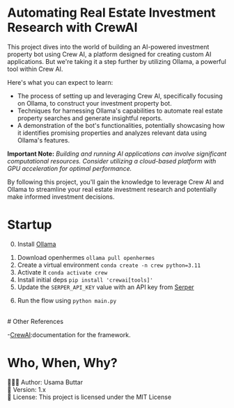 # Automating Real Estate Investment Research with CrewAI
This project dives into the world of building an AI-powered investment property bot using Crew AI, a platform designed for creating custom AI applications. But we're taking it a step further by utilizing Ollama, a powerful tool within Crew AI. 

Here's what you can expect to learn:

* The process of setting up and leveraging Crew AI, specifically focusing on Ollama, to construct your investment property bot.
* Techniques for harnessing Ollama's capabilities to automate real estate property searches and generate insightful reports. 
* A demonstration of the bot's functionalities, potentially showcasing how it identifies promising properties and analyzes relevant data using Ollama's features.

**Important Note:** *Building and running AI applications can involve significant computational resources. Consider utilizing a cloud-based platform with GPU acceleration for optimal performance.*

By following this project, you'll gain the knowledge to leverage Crew AI and Ollama to streamline your real estate investment research and potentially make informed investment decisions.

# Startup 
0. Install <a href="https://ollama.com/download">Ollama</a></p> 
1. Download openhermes `ollama pull openhermes`
2. Create a virtual environment `conda create -n crew python=3.11` 
3. Activate it `conda activate crew`
4. Install initial deps `pip install 'crewai[tools]'`
5. Update the `SERPER_API_KEY` value with an API key from <a href="https://serper.dev/api-key">Serper</a></p>
6. Run the flow using `python main.py`

</br>
# Other References
<p>-<a href="https://github.com/joaomdmoura/crewAI)">CrewAI</a>:documentation for the framework.</p>

# Who, When, Why?

👨🏾‍💻 Author: Usama Buttar <br />
📅 Version: 1.x<br />
📜 License: This project is licensed under the MIT License </br>
